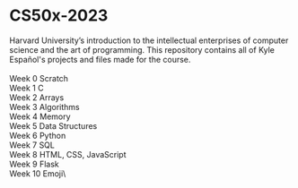 # CS50x-2023
Harvard University’s introduction to the intellectual enterprises of computer science and the art of programming. This repository contains all of Kyle Español's projects and files made for the course.
\
\
Week 0 Scratch\
Week 1 C\
Week 2 Arrays\
Week 3 Algorithms\
Week 4 Memory\
Week 5 Data Structures\
Week 6 Python\
Week 7 SQL\
Week 8 HTML, CSS, JavaScript\
Week 9 Flask\
Week 10 Emoji\
